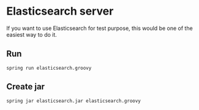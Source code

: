 # Elasticsearch server

If you want to use Elasticsearch for test purpose, this would be one of the easiest way to do it.

## Run

```
spring run elasticsearch.groovy
```

## Create jar

```
spring jar elasticsearch.jar elasticsearch.groovy
```
